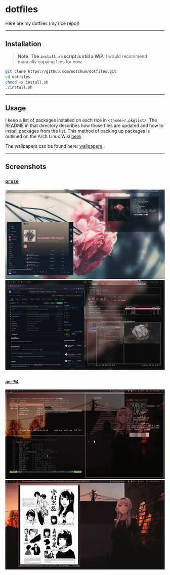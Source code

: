 # dotfiles

Here are my dotfiles (my rice repo)!

---

## Installation
> **Note**: **The `install.sh` script is still a WIP.** I would recommend manually copying files for now.

```sh
git clone https://github.com/notchum/dotfiles.git
cd dotfiles
chmod +x install.sh
./install.sh
```
---

## Usage

I keep a list of packages installed on each rice in `<theme>/.pkglist/`. The README in that directory describes how those files are updated and how to install packages from the list. This method of backing up packages is outlined on the Arch Linux Wiki [here](https://wiki.archlinux.org/title/Pacman/Tips_and_tricks#List_of_installed_packages).

The wallpapers can be found here: [wallpapers](https://github.com/notchum/wallpapers).

---

##  Screenshots

### [`prose`](prose/)

![screenshot1](prose/screenshot1.png)
![screenshot2](prose/screenshot2.png)

### [`an-94`](an-94/)

![screenshot1](an-94/screenshot1.png)
![screenshot2](an-94/screenshot2.png)

